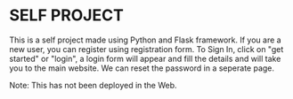 # SELF PROJECT

This is a self project made using Python and Flask framework.
If you are a new user, you can register using registration form.
To Sign In, click on "get started" or "login", a login form will appear and fill the details and will take you to the main website.
We can reset the password in a seperate page.

Note: This has not been deployed in the Web.
